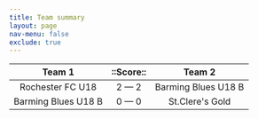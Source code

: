 ```yaml
---
title: Team summary
layout: page
nav-menu: false
exclude: true
---
```




|       Team 1        |  ::Score::  |       Team 2        |
|:-------------------:|:-----------:|:-------------------:|
|  Rochester FC U18   | 2 &mdash; 2 | Barming Blues U18 B |
| Barming Blues U18 B | 0 &mdash; 0 |   St.Clere's Gold   |

 <br /><br /><br />